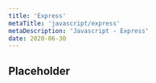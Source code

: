 ```yaml
---
title: 'Express'
metaTitle: 'javascript/express'
metaDescription: 'Javascript - Express'
date: 2020-06-30
---
```


## Placeholder

